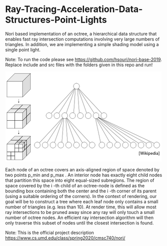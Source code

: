 # Ray-Tracing-Acceleration-Data-Structures-Point-Lights
Nori based implementation of an octree, a hierarchical data structure that enables fast ray intersection computations involving very large numbers of triangles. In addition, we are implementing a simple shading model using a single point light.

Note: To run the code please see https://github.com/hsouri/nori-base-2019. Replace include and src files with the folders given in this repo and run!


![Repo List](scenes/octree.png)


Each node of an octree covers an axis-aligned region of space denoted by two points p_min
 and p_max
. An interior node has exactly eight child nodes that partition this space into eight equal-sized subregions. The region of space covered by the 
i
-th child of an octree-node is defined as the bounding box containing both the center and the 
i
-th corner of its parent (using a suitable ordering of the corners). In the context of rendering, our goal will be to construct a tree where each leaf node only contains a small number of triangles (e.g. less than 10). At render time, this will allow most ray intersections to be pruned away since any ray will only touch a small number of octree nodes. An efficient ray intersection algorithm will then only traverse this subset of nodes until the closest intersection is found.

Note: This is the official project description https://www.cs.umd.edu/class/spring2020/cmsc740/nori/

